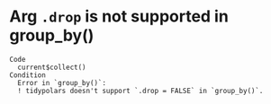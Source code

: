 # Arg `.drop` is not supported in group_by()

    Code
      current$collect()
    Condition
      Error in `group_by()`:
      ! tidypolars doesn't support `.drop = FALSE` in `group_by()`.


